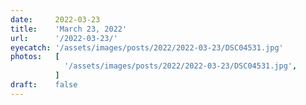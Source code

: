 ```yaml
---
date:     2022-03-23
title:    'March 23, 2022'
url:      '/2022-03-23/'
eyecatch: '/assets/images/posts/2022/2022-03-23/DSC04531.jpg'
photos:   [
            '/assets/images/posts/2022/2022-03-23/DSC04531.jpg',
          ]
draft:    false
---
```

